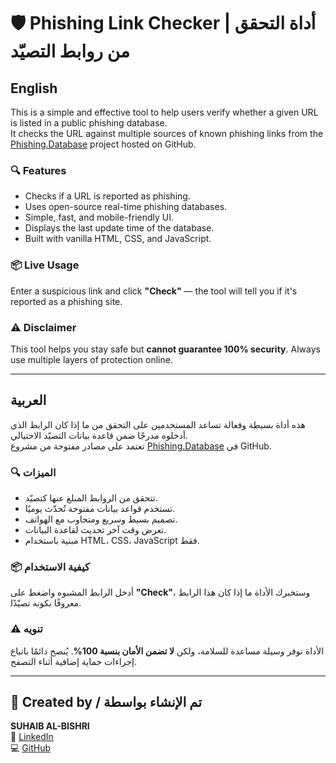 # 🛡️ Phishing Link Checker | أداة التحقق من روابط التصيّد

## English

This is a simple and effective tool to help users verify whether a given URL is listed in a public phishing database.  
It checks the URL against multiple sources of known phishing links from the [Phishing.Database](https://github.com/Phishing-Database/Phishing.Database) project hosted on GitHub.

### 🔍 Features
- Checks if a URL is reported as phishing.
- Uses open-source real-time phishing databases.
- Simple, fast, and mobile-friendly UI.
- Displays the last update time of the database.
- Built with vanilla HTML, CSS, and JavaScript.

### 📦 Live Usage
Enter a suspicious link and click **"Check"** — the tool will tell you if it's reported as a phishing site.

### ⚠️ Disclaimer
This tool helps you stay safe but **cannot guarantee 100% security**. Always use multiple layers of protection online.

---

## العربية

هذه أداة بسيطة وفعالة تساعد المستخدمين على التحقق من ما إذا كان الرابط الذي أدخلوه مدرجًا ضمن قاعدة بيانات التصيّد الاحتيالي.  
تعتمد على مصادر مفتوحة من مشروع [Phishing.Database](https://github.com/Phishing-Database/Phishing.Database) في GitHub.

### 🔍 الميزات
- تتحقق من الروابط المبلغ عنها كتصيّد.
- تستخدم قواعد بيانات مفتوحة تُحدّث يوميًا.
- تصميم بسيط وسريع ومتجاوب مع الهواتف.
- تعرض وقت آخر تحديث لقاعدة البيانات.
- مبنية باستخدام HTML، CSS، JavaScript فقط.

### 📦 كيفية الاستخدام
أدخل الرابط المشبوه واضغط على **"Check"**، وستخبرك الأداة ما إذا كان هذا الرابط معروفًا بكونه تصيّدًا.

### ⚠️ تنويه
الأداة توفر وسيلة مساعدة للسلامة، ولكن **لا تضمن الأمان بنسبة 100%**. يُنصح دائمًا باتباع إجراءات حماية إضافية أثناء التصفح.

---

## 📄 Created by / تم الإنشاء بواسطة
**SUHAIB AL-BISHRI**  
🔗 [LinkedIn](https://www.linkedin.com/in/suhaibishri)  
💻 [GitHub](https://github.com/suhaibishri)

